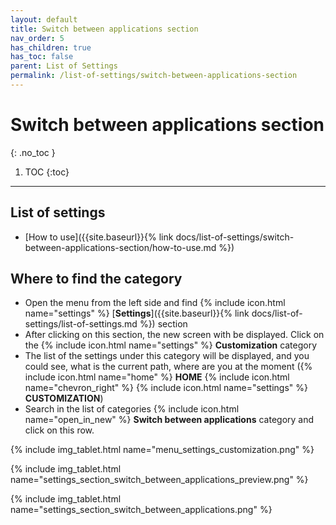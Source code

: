 ```yaml
---
layout: default
title: Switch between applications section
nav_order: 5
has_children: true
has_toc: false
parent: List of Settings
permalink: /list-of-settings/switch-between-applications-section
---
```


# Switch between applications section
{: .no_toc }

1. TOC
{:toc}

---

## List of settings
- [How to use]({{site.baseurl}}{% link docs/list-of-settings/switch-between-applications-section/how-to-use.md %})

## Where to find the category
- Open the menu from the left side and find {% include icon.html name="settings" %} [**Settings**]({{site.baseurl}}{% link docs/list-of-settings/list-of-settings.md %}) section
- After clicking on this section, the new screen with be displayed. Click on the {% include icon.html name="settings" %} **Customization** category
- The list of the settings under this category will be displayed, and you could see, what is the current path, where are you at the moment ({% include icon.html name="home" %} **HOME** {% include icon.html name="chevron_right" %} {% include icon.html name="settings" %} **CUSTOMIZATION**)
- Search in the list of categories {% include icon.html name="open_in_new" %} **Switch between applications** category and click on this row.

{% include img_tablet.html name="menu_settings_customization.png" %}

{% include img_tablet.html name="settings_section_switch_between_applications_preview.png" %}

{% include img_tablet.html name="settings_section_switch_between_applications.png" %}